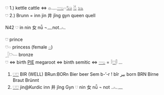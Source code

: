 𓈞 1.) kettle cattle ⇔ 𓐍𓊃[𓂸](𓂸)𓏏[𓃒](𓃒) [𓄃](𓄃) [𓃬](𓃬)  
𓈞 2.) Brunn = inn jin 井 jǐng gyn queen quell  


N42 𓈟 in nin 女 nǚ ¬𓈖not𓂜  

𓈞  prince  
𓈞𓏏 princess (female [𓏏](𓏏))  
𓃀𓈞𓄑 bronze  
𓈞 ⇔ birth [PIE](PIE) megaroot ⇔ binth semitic ⇔ [𓂸](𓂸) = 𓎛[𓈞](𓈞)𓋴 …  


1) [𓈟](𓈟)[𓈞](𓈞) BIR (WELL) BRun:BORn Bier beer Sem b-’-r ! bîr بير born BRN Birne Braut Brünnt  
2) [𓈟](𓈟)[𓈞](𓈞) jin@Kurdic inn 井 jǐng Gyn 𓈟 nin 女 nǚ ¬ not 𓂜𓈖  
